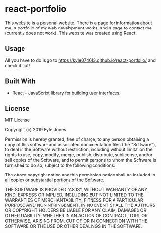 # react-portfolio

This website is a personal website. There is a page for information about me, a portfolio of my web development works, and a page to contact me (currently does not work). This website was created using React.

## Usage

All you have to do is go to https://kyle074613.github.io/react-portfolio/ and check it out!

## Built With

* [React](https://reactjs.org/) - JavaScript library for building user interfaces.

## License

MIT License

Copyright (c) 2019 Kyle Jones

Permission is hereby granted, free of charge, to any person obtaining a copy
of this software and associated documentation files (the "Software"), to deal
in the Software without restriction, including without limitation the rights
to use, copy, modify, merge, publish, distribute, sublicense, and/or sell
copies of the Software, and to permit persons to whom the Software is
furnished to do so, subject to the following conditions:

The above copyright notice and this permission notice shall be included in all
copies or substantial portions of the Software.

THE SOFTWARE IS PROVIDED "AS IS", WITHOUT WARRANTY OF ANY KIND, EXPRESS OR
IMPLIED, INCLUDING BUT NOT LIMITED TO THE WARRANTIES OF MERCHANTABILITY,
FITNESS FOR A PARTICULAR PURPOSE AND NONINFRINGEMENT. IN NO EVENT SHALL THE
AUTHORS OR COPYRIGHT HOLDERS BE LIABLE FOR ANY CLAIM, DAMAGES OR OTHER
LIABILITY, WHETHER IN AN ACTION OF CONTRACT, TORT OR OTHERWISE, ARISING FROM,
OUT OF OR IN CONNECTION WITH THE SOFTWARE OR THE USE OR OTHER DEALINGS IN THE
SOFTWARE.
